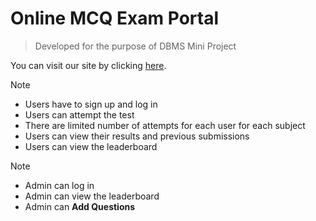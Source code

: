 # Online MCQ Exam Portal
> Developed for the purpose of DBMS Mini Project

You can visit our site by clicking [here](https://mcqdbproject.000webhostapp.com/).



>[!NOTE]
  > - Users have to sign up and log in
  > - Users can attempt the test
  > - There are limited number of attempts for each user for each subject
  > - Users can view their results and previous submissions
  > - Users can view the leaderboard

>[!NOTE]
  > - Admin can log in
  > - Admin can view the leaderboard
  > - Admin can **Add Questions**

